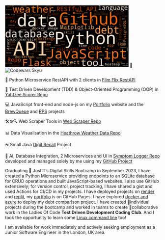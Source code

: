 ![Ellen Houghton Skills Word Cloud](https://github.com/annwyl21/annwyl21.github.io/blob/main/images/github_profile_image.png) 
👋 ![Codewars 5kyu](https://www.codewars.com/users/annwyl21/badges/micro)

🐍 Python Microservice RestAPI with 2 clients in [Film Flix RestAPI](https://github.com/annwyl21/FilmFlixRestAPI)

&#129514; Test Driven Development (TDD) & Object-Oriented Programming (OOP) in [Yahtzee Scorer Repo](https://github.com/annwyl21/yahtzee)

&#128187; JavaScript front-end and node-js on my [Portfolio](https://annwyl21.github.io/) website and the [BrewQueue](https://annwyl21.github.io/Fulfillment/index.html) and [RPS](https://annwyl21.github.io/RockPaperScissors/Assignment_5_Ellen_2of3.html) projects

🛠️⚙️🔍 Web Scraper Tools in [Web Scraper Repo](https://github.com/annwyl21/webscraper)

&#128202; Data Visualisation in the [Heathrow Weather Data Repo](https://github.com/annwyl21/heatmap_weather)

☕ Small Java [Digit Recall](https://github.com/annwyl21/DigitRecall) Project

&#129302; AI, Database Integration, 2 Microservices and UI in [Symptom Logger Repo](https://github.com/annwyl21/symptom_logger_ui) developed and managed solely by me using my [GitHub Project](https://github.com/users/annwyl21/projects/8)

Graduating &#127979; JustIT’s Digital Skills Bootcamp in September 2023, I have created a Python Microservice providing endpoints to an SQLite database for CRUD operations and built JavaScript-based websites. 
I also use GitHub extensively; for version control, project tracking, I have shared a gist and used Actions for CI/CD in my projects. 
I have deployed projects on [render](https://github.com/annwyl21/FilmFlixRestAPI) and [replit](https://github.com/annwyl21/yahtzee), my [portfolio](https://annwyl21.github.io/) is on GitHub Pages. I have explored [docker and azure](https://github.com/annwyl21/debt_comparison) to deploy my debt comparison project.
I have created &#128195;individual projects during the bootcamp and worked in teams to create 🤝collaborative work in the Ladies Of Code **Test Driven Development Coding Club**.
And I took the opportunity to learn some [Linux command line](https://github.com/annwyl21/special-waffle) too!

I am available for work immediately and actively seeking employment as a Junior Software Engineer in the London, UK area.
